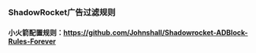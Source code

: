 
### ShadowRocket广告过滤规则
#### 小火箭配置规则：https://github.com/Johnshall/Shadowrocket-ADBlock-Rules-Forever
